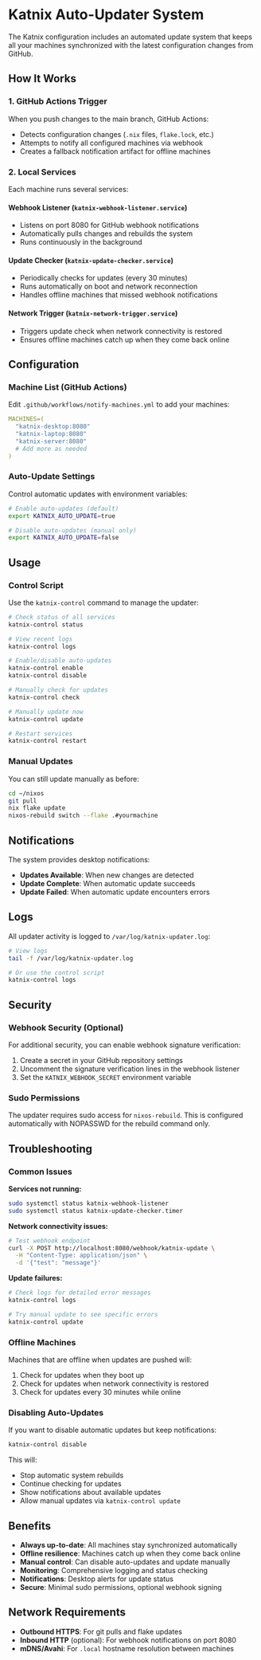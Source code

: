 # Katnix Auto-Updater System

The Katnix configuration includes an automated update system that keeps all your machines synchronized with the latest configuration changes from GitHub.

## How It Works

### 1. **GitHub Actions Trigger**
When you push changes to the main branch, GitHub Actions:
- Detects configuration changes (`.nix` files, `flake.lock`, etc.)
- Attempts to notify all configured machines via webhook
- Creates a fallback notification artifact for offline machines

### 2. **Local Services**
Each machine runs several services:

#### **Webhook Listener** (`katnix-webhook-listener.service`)
- Listens on port 8080 for GitHub webhook notifications
- Automatically pulls changes and rebuilds the system
- Runs continuously in the background

#### **Update Checker** (`katnix-update-checker.service`)
- Periodically checks for updates (every 30 minutes)
- Runs automatically on boot and network reconnection
- Handles offline machines that missed webhook notifications

#### **Network Trigger** (`katnix-network-trigger.service`)
- Triggers update check when network connectivity is restored
- Ensures offline machines catch up when they come back online

## Configuration

### Machine List (GitHub Actions)
Edit `.github/workflows/notify-machines.yml` to add your machines:

```yaml
MACHINES=(
  "katnix-desktop:8080"
  "katnix-laptop:8080" 
  "katnix-server:8080"
  # Add more as needed
)
```

### Auto-Update Settings
Control automatic updates with environment variables:

```bash
# Enable auto-updates (default)
export KATNIX_AUTO_UPDATE=true

# Disable auto-updates (manual only)
export KATNIX_AUTO_UPDATE=false
```

## Usage

### Control Script
Use the `katnix-control` command to manage the updater:

```bash
# Check status of all services
katnix-control status

# View recent logs
katnix-control logs

# Enable/disable auto-updates
katnix-control enable
katnix-control disable

# Manually check for updates
katnix-control check

# Manually update now
katnix-control update

# Restart services
katnix-control restart
```

### Manual Updates
You can still update manually as before:

```bash
cd ~/nixos
git pull
nix flake update
nixos-rebuild switch --flake .#yourmachine
```

## Notifications

The system provides desktop notifications:
- **Updates Available**: When new changes are detected
- **Update Complete**: When automatic update succeeds  
- **Update Failed**: When automatic update encounters errors

## Logs

All updater activity is logged to `/var/log/katnix-updater.log`:

```bash
# View logs
tail -f /var/log/katnix-updater.log

# Or use the control script
katnix-control logs
```

## Security

### Webhook Security (Optional)
For additional security, you can enable webhook signature verification:

1. Create a secret in your GitHub repository settings
2. Uncomment the signature verification lines in the webhook listener
3. Set the `KATNIX_WEBHOOK_SECRET` environment variable

### Sudo Permissions
The updater requires sudo access for `nixos-rebuild`. This is configured automatically with NOPASSWD for the rebuild command only.

## Troubleshooting

### Common Issues

**Services not running:**
```bash
sudo systemctl status katnix-webhook-listener
sudo systemctl status katnix-update-checker.timer
```

**Network connectivity issues:**
```bash
# Test webhook endpoint
curl -X POST http://localhost:8080/webhook/katnix-update \
  -H "Content-Type: application/json" \
  -d '{"test": "message"}'
```

**Update failures:**
```bash
# Check logs for detailed error messages
katnix-control logs

# Try manual update to see specific errors
katnix-control update
```

### Offline Machines
Machines that are offline when updates are pushed will:
1. Check for updates when they boot up
2. Check for updates when network connectivity is restored
3. Check for updates every 30 minutes while online

### Disabling Auto-Updates
If you want to disable automatic updates but keep notifications:

```bash
katnix-control disable
```

This will:
- Stop automatic system rebuilds
- Continue checking for updates
- Show notifications about available updates
- Allow manual updates via `katnix-control update`

## Benefits

- **Always up-to-date**: All machines stay synchronized automatically
- **Offline resilience**: Machines catch up when they come back online  
- **Manual control**: Can disable auto-updates and update manually
- **Monitoring**: Comprehensive logging and status checking
- **Notifications**: Desktop alerts for update status
- **Secure**: Minimal sudo permissions, optional webhook signing

## Network Requirements

- **Outbound HTTPS**: For git pulls and flake updates
- **Inbound HTTP** (optional): For webhook notifications on port 8080
- **mDNS/Avahi**: For `.local` hostname resolution between machines
